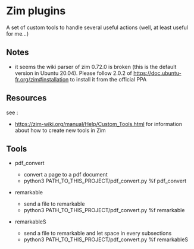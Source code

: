# Zim plugins

A set of custom tools to handle several useful actions (well, at least useful for me...)


## Notes
  - it seems the wiki parser of zim 0.72.0 is broken (this is the default version in Ubuntu 20.04). Please follow 2.0.2 of https://doc.ubuntu-fr.org/zim#installation
  to install it from the official PPA 
  

## Resources
see : 
  - https://zim-wiki.org/manual/Help/Custom_Tools.html for information about how to create new tools in Zim
  
## Tools
- pdf_convert
  - convert a page to a pdf document
  - python3 PATH_TO_THIS_PROJECT/pdf_convert.py %f pdf_convert

- remarkable
  - send a file to remarkable
  - python3 PATH_TO_THIS_PROJECT/pdf_convert.py %f remarkable

- remarkableS
  - send a file to remarkable and let space in every subsections
  - python3 PATH_TO_THIS_PROJECT/pdf_convert.py %f remarkableS
